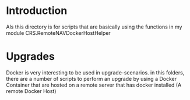 # Introduction
Als this directory is for scripts that are basically using the functions in my module CRS.RemoteNAVDockerHostHelper

# Upgrades
Docker is very interesting to be used in upgrade-scenarios.  in this folders, there are a number of scripts to perform an upgrade by using a Docker Container that are hosted on a remote server that has docker installed (A remote Docker Host)
